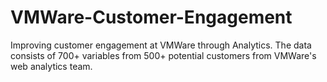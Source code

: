 # VMWare-Customer-Engagement
Improving customer engagement at VMWare through Analytics. The data consists of 700+ variables from 500+ potential customers from VMWare's web analytics team.
